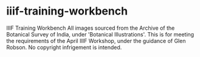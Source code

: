 # iiif-training-workbench
IIIF Training Workbench
All images sourced from the Archive of the Botanical Survey of India, under 'Botanical Illustrations'. This is for meeting the requirements of the April IIIF Workshop, under the guidance of Glen Robson. 
No copyright infrigement is intended. 
